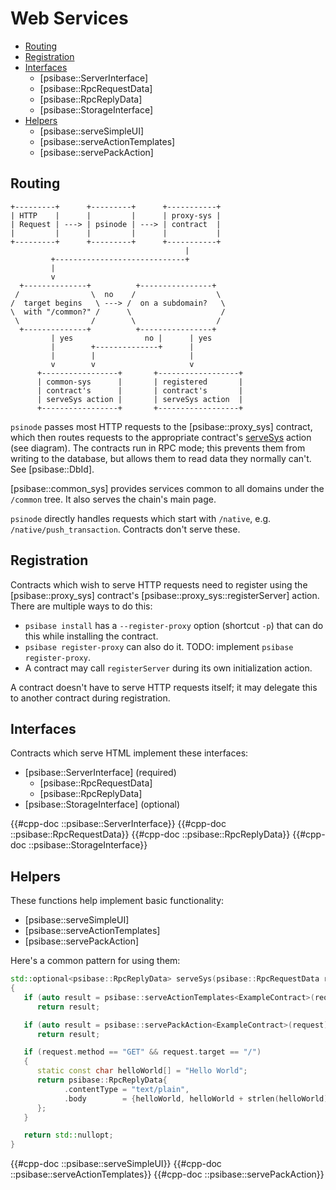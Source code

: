# Web Services

- [Routing](#routing)
- [Registration](#registration)
- [Interfaces](#interfaces)
  - [psibase::ServerInterface]
  - [psibase::RpcRequestData]
  - [psibase::RpcReplyData]
  - [psibase::StorageInterface]
- [Helpers](#helpers)
  - [psibase::serveSimpleUI]
  - [psibase::serveActionTemplates]
  - [psibase::servePackAction]

## Routing

```svgbob
+---------+      +---------+      +-----------+
| HTTP    |      |         |      | proxy-sys |
| Request | ---> | psinode | ---> | contract  |
|         |      |         |      |           |
+---------+      +---------+      +-----------+
                                       |
         +-----------------------------+
         |
         v
  +--------------+          +----------------+
 /                \  no    /                  \
/  target begins   \ ---> /  on a subdomain?   \
\  with "/common?" /      \                    /
 \                /        \                  /
  +--------------+          +----------------+
         | yes                no |      | yes
         |        +--------------+      |
         |        |                     |
         v        v                     v
      +-----------------+       +------------------+
      | common-sys      |       | registered       |
      | contract's      |       | contract's       |
      | serveSys action |       | serveSys action  |
      +-----------------+       +------------------+
```

`psinode` passes most HTTP requests to the [psibase::proxy_sys] contract, which then routes requests to the appropriate contract's [serveSys](#psibaseserverinterfaceservesys) action (see diagram). The contracts run in RPC mode; this prevents them from writing to the database, but allows them to read data they normally can't. See [psibase::DbId].

[psibase::common_sys] provides services common to all domains under the `/common` tree. It also serves the chain's main page.

`psinode` directly handles requests which start with `/native`, e.g. `/native/push_transaction`. Contracts don't serve these.

## Registration

Contracts which wish to serve HTTP requests need to register using the [psibase::proxy_sys] contract's [psibase::proxy_sys::registerServer] action. There are multiple ways to do this:

- `psibase install` has a `--register-proxy` option (shortcut `-p`) that can do this while installing the contract.
- `psibase register-proxy` can also do it. TODO: implement `psibase register-proxy`.
- A contract may call `registerServer` during its own initialization action.

A contract doesn't have to serve HTTP requests itself; it may delegate this to another contract during registration.

## Interfaces

Contracts which serve HTML implement these interfaces:

- [psibase::ServerInterface] (required)
  - [psibase::RpcRequestData]
  - [psibase::RpcReplyData]
- [psibase::StorageInterface] (optional)

{{#cpp-doc ::psibase::ServerInterface}}
{{#cpp-doc ::psibase::RpcRequestData}}
{{#cpp-doc ::psibase::RpcReplyData}}
{{#cpp-doc ::psibase::StorageInterface}}

## Helpers

These functions help implement basic functionality:

- [psibase::serveSimpleUI]
- [psibase::serveActionTemplates]
- [psibase::servePackAction]

Here's a common pattern for using them:

```c++
std::optional<psibase::RpcReplyData> serveSys(psibase::RpcRequestData request)
{
   if (auto result = psibase::serveActionTemplates<ExampleContract>(request))
      return result;

   if (auto result = psibase::servePackAction<ExampleContract>(request))
      return result;

   if (request.method == "GET" && request.target == "/")
   {
      static const char helloWorld[] = "Hello World";
      return psibase::RpcReplyData{
            .contentType = "text/plain",
            .body        = {helloWorld, helloWorld + strlen(helloWorld)},
      };
   }

   return std::nullopt;
}
```

{{#cpp-doc ::psibase::serveSimpleUI}}
{{#cpp-doc ::psibase::serveActionTemplates}}
{{#cpp-doc ::psibase::servePackAction}}

